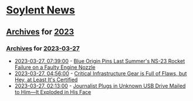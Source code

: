 # [Soylent News](../../../README.md)

## [Archives](../../index.md) for [2023](../index.md)

### [Archives](../../index.md) for [2023-03-27](index.md)

* [2023-03-27, 07:39:00](https://soylentnews.org/article.pl?sid=23/03/25/1830205&from=rss) - [Blue Origin Pins Last Summer's NS-23 Rocket Failure on a Faulty Engine Nozzle](https://soylentnews.org/article.pl?sid=23/03/25/1830205&from=rss)
* [2023-03-27, 04:56:00](https://soylentnews.org/article.pl?sid=23/03/25/1637225&from=rss) - [Critical Infrastructure Gear is Full of Flaws, but Hey, at Least It's Certified](https://soylentnews.org/article.pl?sid=23/03/25/1637225&from=rss)
* [2023-03-27, 02:13:00](https://soylentnews.org/article.pl?sid=23/03/25/1634209&from=rss) - [Journalist Plugs in Unknown USB Drive Mailed to Him—It Exploded in His Face](https://soylentnews.org/article.pl?sid=23/03/25/1634209&from=rss)
